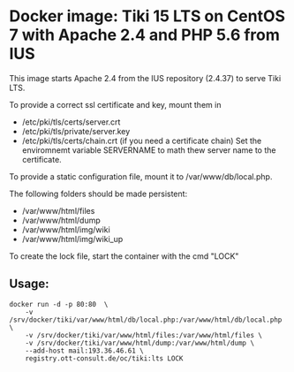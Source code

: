 # Docker image: Tiki 15 LTS on CentOS 7 with Apache 2.4 and PHP 5.6 from IUS
This image starts Apache 2.4 from the IUS repository (2.4.37) to serve Tiki LTS.

To provide a correct ssl certificate and key, mount them in
* /etc/pki/tls/certs/server.crt
* /etc/pki/tls/private/server.key
* /etc/pki/tls/certs/chain.crt (if you need a certificate chain)
Set the enviromnemt variable SERVERNAME to math thew server name to the certificate.

To provide a static configuration file, mount it to /var/www/db/local.php.

The following folders should be made persistent:
* /var/www/html/files
* /var/www/html/dump
* /var/www/html/img/wiki
* /var/www/html/img/wiki_up

To create the lock file, start the container with the cmd "LOCK"

## Usage:
```
docker run -d -p 80:80  \
    -v /srv/docker/tiki/var/www/html/db/local.php:/var/www/html/db/local.php \
    -v /srv/docker/tiki/var/www/html/files:/var/www/html/files \
    -v /srv/docker/tiki/var/www/html/dump:/var/www/html/dump \
    --add-host mail:193.36.46.61 \
    registry.ott-consult.de/oc/tiki:lts LOCK
```
